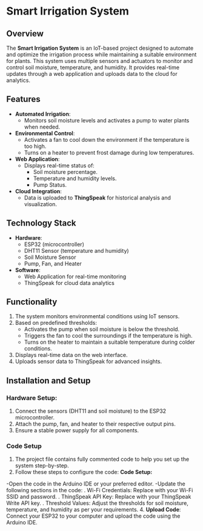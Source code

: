 # Smart Irrigation System  

## Overview  
The **Smart Irrigation System** is an IoT-based project designed to automate and optimize the irrigation process while maintaining a suitable environment for plants. This system uses multiple sensors and actuators to monitor and control soil moisture, temperature, and humidity. It provides real-time updates through a web application and uploads data to the cloud for analytics.  

## Features  
- **Automated Irrigation**:  
  - Monitors soil moisture levels and activates a pump to water plants when needed.  
- **Environmental Control**:  
  - Activates a fan to cool down the environment if the temperature is too high.  
  - Turns on a heater to prevent frost damage during low temperatures.  
- **Web Application**:  
  - Displays real-time status of:  
    - Soil moisture percentage.  
    - Temperature and humidity levels.  
    - Pump Status.  
- **Cloud Integration**:  
  - Data is uploaded to **ThingSpeak** for historical analysis and visualization.  

## Technology Stack  
- **Hardware**:  
  - ESP32 (microcontroller)  
  - DHT11 Sensor (temperature and humidity)  
  - Soil Moisture Sensor  
  - Pump, Fan, and Heater  
- **Software**:  
  - Web Application for real-time monitoring  
  - ThingSpeak for cloud data analytics  

## Functionality  
1. The system monitors environmental conditions using IoT sensors.  
2. Based on predefined thresholds:  
   - Activates the pump when soil moisture is below the threshold.  
   - Triggers the fan to cool the surroundings if the temperature is high.  
   - Turns on the heater to maintain a suitable temperature during colder conditions.  
3. Displays real-time data on the web interface.  
4. Uploads sensor data to ThingSpeak for advanced insights.  

## Installation and Setup  
### Hardware Setup:  
1. Connect the sensors (DHT11 and soil moisture) to the ESP32 microcontroller.  
2. Attach the pump, fan, and heater to their respective output pins.  
3. Ensure a stable power supply for all components.  

### Code Setup  
1. The project file contains fully commented code to help you set up the system step-by-step.  
2. Follow these steps to configure the code:
**Code Setup:**

-Open the code in the Arduino IDE or your preferred editor.
-Update the following sections in the code:
. Wi-Fi Credentials: Replace with your Wi-Fi SSID and password.
. ThingSpeak API Key: Replace with your ThingSpeak Write API key.
. Threshold Values: Adjust the thresholds for soil moisture, temperature, and humidity as per your requirements.
4. **Upload Code**:
Connect your ESP32 to your computer and upload the code using the Arduino IDE.




